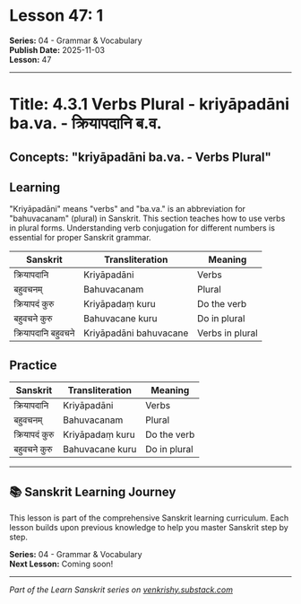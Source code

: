 # Lesson 47: 1

**Series:** 04 - Grammar & Vocabulary  
**Publish Date:** 2025-11-03  
**Lesson:** 47

---

# Title: 4.3.1 Verbs Plural - kriyāpadāni ba.va. - क्रियापदानि ब.व.
## Concepts: "kriyāpadāni ba.va. - Verbs Plural"

## Learning
"Kriyāpadāni" means "verbs" and "ba.va." is an abbreviation for "bahuvacanam" (plural) in Sanskrit. This section teaches how to use verbs in plural forms. Understanding verb conjugation for different numbers is essential for proper Sanskrit grammar.

| Sanskrit           | Transliteration      | Meaning                          |
| ------------------ | -------------------- | -------------------------------- |
| क्रियापदानि        | Kriyāpadāni          | Verbs                            |
| बहुवचनम्          | Bahuvacanam          | Plural                           |
| क्रियापदं कुरु     | Kriyāpadaṃ kuru      | Do the verb                      |
| बहुवचने कुरु      | Bahuvacane kuru      | Do in plural                     |
| क्रियापदानि बहुवचने | Kriyāpadāni bahuvacane | Verbs in plural                |

## Practice
| Sanskrit           | Transliteration      | Meaning                          |
| ------------------ | -------------------- | -------------------------------- |
| क्रियापदानि        | Kriyāpadāni          | Verbs                            |
| बहुवचनम्          | Bahuvacanam          | Plural                           |
| क्रियापदं कुरु     | Kriyāpadaṃ kuru      | Do the verb                      |
| बहुवचने कुरु      | Bahuvacane kuru      | Do in plural                     |

---

## 📚 Sanskrit Learning Journey

This lesson is part of the comprehensive Sanskrit learning curriculum. Each lesson builds upon previous knowledge to help you master Sanskrit step by step.

**Series:** 04 - Grammar & Vocabulary  
**Next Lesson:** Coming soon!

---
*Part of the Learn Sanskrit series on [venkrishy.substack.com](https://venkrishy.substack.com/s/learn_sanskrit)*
